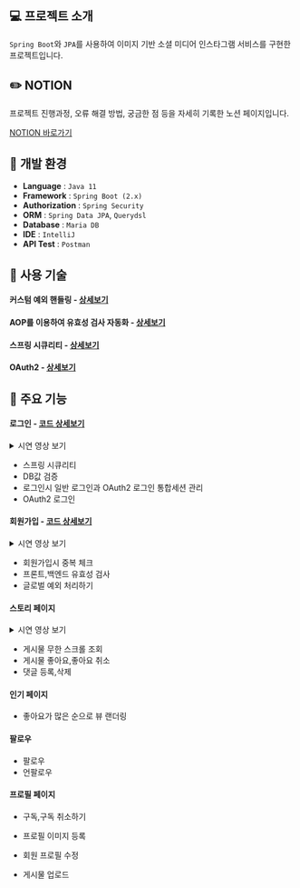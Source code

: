 ## :computer: 프로젝트 소개
`Spring Boot`와 `JPA`를 사용하여 이미지 기반 소셜 미디어 인스타그램 서비스를 구현한 프로젝트입니다.

## :pencil2: NOTION
프로젝트 진행과정, 오류 해결 방법, 궁금한 점 등을 자세히 기록한 노션 페이지입니다.

[NOTION 바로가기](https://www.notion.so/83bfdf81e7dd411881f3ab37a3e8a27f?v=1e7b082fe56f40d1af3ab8846e08ccdc&pvs=4)


## :low_brightness: 개발 환경
- **Language** : `Java 11`
- **Framework** : `Spring Boot (2.x)`
- **Authorization** : `Spring Security`
- **ORM** : `Spring Data JPA`, `Querydsl`
- **Database** : `Maria DB`
- **IDE** : `IntelliJ`
- **API Test** : `Postman`


## :mag_right: 사용 기술

#### 커스텀 예외 핸들링 - [상세보기](https://github.com/jolocal/SpringBoot_localgram/wiki/%5B%EC%82%AC%EC%9A%A9%EA%B8%B0%EC%88%A0%5D-%EC%BB%A4%EC%8A%A4%ED%85%80-%EC%98%88%EC%99%B8-%ED%95%B8%EB%93%A4%EB%A7%81)
#### AOP를 이용하여 유효성 검사 자동화 - [상세보기](https://github.com/jolocal/SpringBoot_localgram/wiki/%5B%EC%82%AC%EC%9A%A9%EA%B8%B0%EC%88%A0%5D-AOP%EB%A5%BC-%EC%9D%B4%EC%9A%A9%ED%95%98%EC%97%AC-%EC%9C%A0%ED%9A%A8%EC%84%B1-%EA%B2%80%EC%82%AC-%EC%9E%90%EB%8F%99%ED%99%94)
#### 스프링 시큐리티 - [상세보기](https://github.com/jolocal/SpringBoot_localgram/wiki/%5B%EC%82%AC%EC%9A%A9%EA%B8%B0%EC%88%A0%5D-%EC%8A%A4%ED%94%84%EB%A7%81-%EC%8B%9C%ED%81%90%EB%A6%AC%ED%8B%B0)
#### OAuth2 - [상세보기](https://github.com/jolocal/SpringBoot_localgram/wiki/%5B%EC%82%AC%EC%9A%A9%EA%B8%B0%EC%88%A0%5D-OAuth2)


## :pushpin: 주요 기능

#### 로그인 - [코드 상세보기](https://github.com/jolocal/SpringBoot_localgram/wiki/%5B%EC%A3%BC%EC%9A%94%EA%B8%B0%EB%8A%A5%5D-%EB%A1%9C%EA%B7%B8%EC%9D%B8)


<details>
<summary>시연 영상 보기</summary>
  
<p align="center">
  <img src="https://github.com/jolocal/SpringBoot_localgram/assets/129312146/bc605a94-e2d6-418a-90f9-34112f7ea17e">
</p>

</details>

  
- 스프링 시큐리티
- DB값 검증
- 로그인시 일반 로그인과 OAuth2 로그인 통합세션 관리
- OAuth2 로그인


#### 회원가입 - [코드 상세보기](https://github.com/jolocal/SpringBoot_localgram/wiki/%5B%EC%A3%BC%EC%9A%94%EA%B8%B0%EB%8A%A5%5D-%ED%9A%8C%EC%9B%90%EA%B0%80%EC%9E%85#computer-%EC%8B%9C%EC%97%B0%EC%98%81%EC%83%81)


<details>
<summary>시연 영상 보기</summary>
  
<p align="center">
  <img src="https://github.com/jolocal/SpringBoot_localgram/assets/129312146/0f2863b8-ae45-4400-b4eb-9ee27fa827f5">
</p>

</details>


- 회원가입시 중복 체크
- 프론트,백엔드 유효성 검사
- 글로벌 예외 처리하기


#### 스토리 페이지


<details>
<summary>시연 영상 보기</summary>
  
<p align="center">
  <img src="https://github.com/jolocal/SpringBoot_localgram/assets/129312146/d9e08b0d-e20a-4b4a-a47e-c8c5ddba531c">
</p>

</details>


- 게시물 무한 스크롤 조회
- 게시물 좋아요,좋아요 취소
- 댓글 등록,삭제


#### 인기 페이지
- 좋아요가 많은 순으로 뷰 랜더링


#### 팔로우
- 팔로우
- 언팔로우


#### 프로필 페이지
- 구독,구독 취소하기
- 프로필 이미지 등록
- 회원 프로필 수정

- 게시물 업로드


